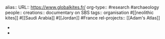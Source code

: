 alias::
URL:: https://www.globalkites.fr/
org-type:: #research #archaeology 
people::
creations:: documentary on SBS
tags:: organisation #[[neolithic kites]] #[[Saudi Arabia]] #[[Jordan]] #France 
rel-projects:: [[Adam's Atlas]] 



-
-